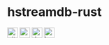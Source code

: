 # hstreamdb-rust

[<img alt="github"       src="https://img.shields.io/badge/github-hstreamdb/hstreamdb-rust-8da0cb?style=for-the-badge&logo=github"      height="24">](https://github.com/hstreamdb/hstreamdb-rust)
[<img alt="crates.io"    src="https://img.shields.io/crates/v/hstreamdb.svg?style=for-the-badge&color=fc8d62&logo=rust"                 height="24">](https://crates.io/crates/hstreamdb)
[<img alt="docs.rs"      src="https://img.shields.io/badge/docs.rs-hstreamdb-66c2a5?style=for-the-badge&labelColor=555555&logo=docs.rs" height="24">](https://docs.rs/hstreamdb)
[<img alt="build status" src="https://img.shields.io/github/workflow/status/hstreamdb/hstreamdb-rust/CI/main?style=for-the-badge"       height="24">](https://github.com/hstreamdb/hstreamdb-rust/actions/workflows/ci.yml)
